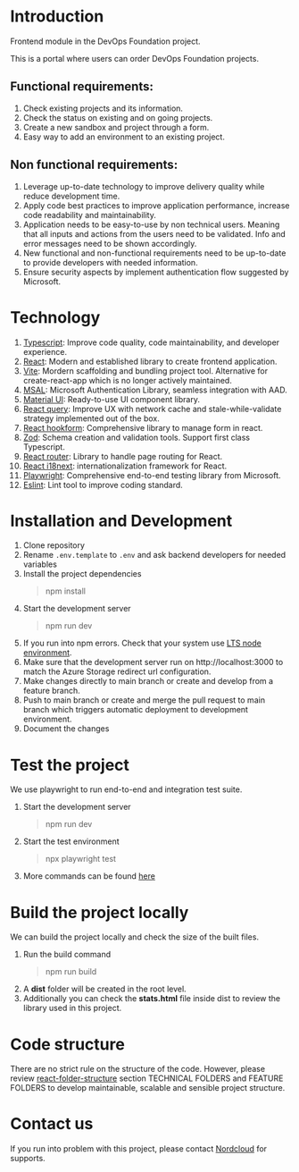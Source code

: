 # Introduction

Frontend module in the DevOps Foundation project.

This is a portal where users can order DevOps Foundation projects.

## Functional requirements:

1. Check existing projects and its information.
2. Check the status on existing and on going projects.
3. Create a new sandbox and project through a form.
4. Easy way to add an environment to an existing project.

## Non functional requirements:

1. Leverage up-to-date technology to improve delivery quality while reduce development time.
2. Apply code best practices to improve application performance, increase code readability and maintainability.
3. Application needs to be easy-to-use by non technical users. Meaning that all inputs and actions from the users need to be validated. Info and error messages need to be shown accordingly.
4. New functional and non-functional requirements need to be up-to-date to provide developers with needed information.
5. Ensure security aspects by implement authentication flow suggested by Microsoft.

# Technology

1.  [Typescript](https://www.typescriptlang.org/): Improve code quality, code maintainability, and developer experience.
2.  [React](https://reactjs.org/): Modern and established library to create frontend application.
3.  [Vite](https://vitejs.dev/): Mordern scaffolding and bundling project tool. Alternative for create-react-app which is no longer actively maintained.
4.  [MSAL](https://learn.microsoft.com/en-us/azure/active-directory/develop/msal-overview): Microsoft Authentication Library, seamless integration with AAD.
5.  [Material UI](https://mui.com/): Ready-to-use UI component library.
6.  [React query](https://tanstack.com/query/): Improve UX with network cache and stale-while-validate strategy implemented out of the box.
7.  [React hookform](https://react-hook-form.com/): Comprehensive library to manage form in react.
8.  [Zod](https://zod.dev/): Schema creation and validation tools. Support first class Typescript.
9.  [React router](https://reactrouter.com/): Library to handle page routing for React.
10. [React i18next](https://react.i18next.com/): internationalization framework for React.
11. [Playwright](https://playwright.dev/): Comprehensive end-to-end testing library from Microsoft.
12. [Eslint](https://eslint.org/): Lint tool to improve coding standard.

# Installation and Development

1.  Clone repository
2.  Rename `.env.template` to `.env` and ask backend developers for needed variables
3.  Install the project dependencies
    > npm install
4.  Start the development server
    > npm run dev
5.  If you run into npm errors. Check that your system use [LTS node environment](https://nodejs.org/en/).
6.  Make sure that the development server run on http://localhost:3000 to match the Azure Storage redirect url configuration.
7.  Make changes directly to main branch or create and develop from a feature branch.
8.  Push to main branch or create and merge the pull request to main branch which triggers automatic deployment to development environment.
9.  Document the changes

# Test the project

We use playwright to run end-to-end and integration test suite.

1. Start the development server
   > npm run dev
2. Start the test environment
   > npx playwright test
3. More commands can be found [here](https://playwright.dev/docs/test-cli)

# Build the project locally

We can build the project locally and check the size of the built files.

1. Run the build command
   > npm run build
2. A **dist** folder will be created in the root level.
3. Additionally you can check the **stats.html** file inside dist to review the library used in this project.

# Code structure

There are no strict rule on the structure of the code. However, please review [react-folder-structure](https://www.robinwieruch.de/react-folder-structure/) section TECHNICAL FOLDERS and FEATURE FOLDERS to develop maintainable, scalable and sensible project structure.

# Contact us

If you run into problem with this project, please contact [Nordcloud](https://nordcloud.com/contact/) for supports.
